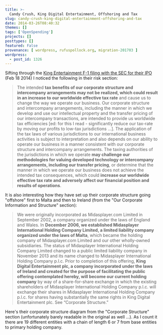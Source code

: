 ```yaml
---
title: >-
  Candy Crush, King Digital Entertainment, Offshoring and Tax
slug: candy-crush-king-digital-entertainment-offshoring-and-tax
date: 2014-03-26T08:40:32
themes: []
tags: ['OpenSpending']
projects: []
posttypes: []
featured: False
provenance: [ wordpress, rufuspollock.org, migration-201703 ]
wordpress:
  - post_id: 1326
---
```


Sifting through the [King Entertainment F-1 filing with the SEC for their IPO][f1] (Feb 18 2014) I noticed the following in their risk section:

[f1]: http://www.sec.gov/Archives/edgar/data/1580732/000119312514056089/d564433df1.htm

> The intended **tax benefits of our corporate structure and intercompany arrangements may not be realized, which could result in an increase to our worldwide effective tax rate** and cause us to change the way we operate our business.
Our corporate structure and intercompany arrangements, including the manner in which we develop and use our intellectual property and the transfer pricing of our intercompany transactions, are intended to provide us worldwide tax efficiencies [ed: for this I read - significantly reduce our tax-rate by moving our profits to low-tax jurisdictions ...]. The application of the tax laws of various jurisdictions to our international business activities is subject to interpretation and also depends on our ability to operate our business in a manner consistent with our corporate structure and intercompany arrangements. The taxing authorities of the jurisdictions in which we operate **may challenge our methodologies for valuing developed technology or intercompany arrangements, including our transfer pricing**, or determine that the manner in which we operate our business does not achieve the intended tax consequences, which could **increase our worldwide effective tax rate and adversely affect our financial position and results of operations**.

It is also interesting how they have set up their corporate structure going "offshore" first to Malta and then to Ireland (from the "Our Corporate Information and Structure" section):

> We were originally incorporated as Midasplayer.com Limited in September 2002, a company organized under the laws of England and Wales. In **December 2006, we established Midasplayer International Holding Company Limited, a limited liability company organized under the laws of Malta**, which became the holding company of Midasplayer.com Limited and our other wholly-owned subsidiaries. The status of Midasplayer International Holding Company Limited changed to a public limited liability company in November 2013 and its name changed to Midasplayer International Holding Company p.l.c. Prior to completion of this offering, **King Digital Entertainment plc, a company incorporated under the laws of Ireland and created for the purpose of facilitating the public offering contemplated hereby, will become our current holding company** by way of a share-for-share exchange in which the existing shareholders of Midasplayer International Holding Company p.l.c. will exchange their shares in Midasplayer International Holding Company p.l.c. for shares having substantially the same rights in King Digital Entertainment plc. See “Corporate Structure.” 

Here's their corporate structure diagram from the "Corporate Structure" section (unfortunately barely readable in the original as well ...). As I count it there are 19 different entities with a chain of length 6 or 7 from base entities to primary holding company.

<img src="http://www.sec.gov/Archives/edgar/data/1580732/000119312514056089/g564433g47d50.jpg" alt="" />

